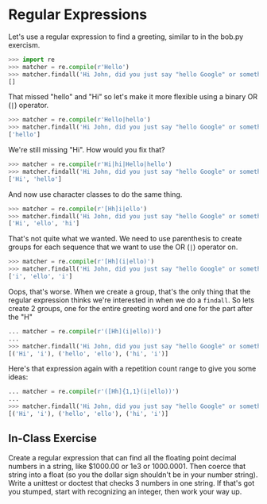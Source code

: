 # Regular Expressions

Let's use a regular expression to find a greeting, similar to in the bob.py exercism.

```python
>>> import re
>>> matcher = re.compile(r'Hello')
>>> matcher.findall('Hi John, did you just say "hello Google" or something?')
[]
```

That missed "hello" and "Hi" so let's make it more flexible using a binary OR (`|`) operator.

```python
>>> matcher = re.compile(r'Hello|hello')
>>> matcher.findall('Hi John, did you just say "hello Google" or something?')
['hello']
```

We're still missing "Hi".
How would you fix that?

```python
>>> matcher = re.compile(r'Hi|hi|Hello|hello')
>>> matcher.findall('Hi John, did you just say "hello Google" or something?')
['Hi', 'hello']
```


And now use character classes to do the same thing.

```python
>>> matcher = re.compile(r'[Hh]i|ello')
>>> matcher.findall('Hi John, did you just say "hello Google" or something?')
['Hi', 'ello', 'hi']
```

That's not quite what we wanted.
We need to use parenthesis to create groups for each sequence that we want to use the OR (`|`) operator on.

```python
>>> matcher = re.compile(r'[Hh](i|ello)')
>>> matcher.findall('Hi John, did you just say "hello Google" or something?')
['i', 'ello', 'i']
```

Oops, that's worse.
When we create a group, that's the only thing that the regular expression thinks we're interested in when we do a `findall`.
So lets create 2 groups, one for the entire greeting word and one for the part after the "H"


```python
... matcher = re.compile(r'([Hh](i|ello))')
...
>>> matcher.findall('Hi John, did you just say "hello Google" or something?')
[('Hi', 'i'), ('hello', 'ello'), ('hi', 'i')]
```

Here's that expression again with a repetition count range to give you some ideas:


```python
... matcher = re.compile(r'([Hh]{1,1}(i|ello))')
...
>>> matcher.findall('Hi John, did you just say "hello Google" or something?')
[('Hi', 'i'), ('hello', 'ello'), ('hi', 'i')]
```

## In-Class Exercise

Create a regular expression that can find all the floating point decimal numbers in a string, like $1000.00 or 1e3 or 1000.0001.
Then coerce that string into a float (so you the dollar sign shouldn't be in your number string).
Write a unittest or doctest that checks 3 numbers in one string.
If that's got you stumped, start with recognizing an integer, then work your way up.


